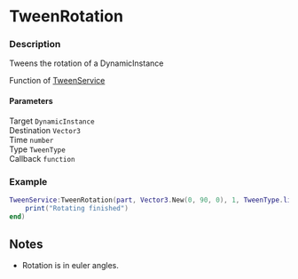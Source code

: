 # TweenRotation
### Description
Tweens the rotation of a DynamicInstance

Function of [TweenService](../../)

#### Parameters
Target `DynamicInstance`  
Destination `Vector3`  
Time `number`  
Type `TweenType`  
Callback `function`

### Example
```lua
TweenService:TweenRotation(part, Vector3.New(0, 90, 0), 1, TweenType.linear, function() 
    print("Rotating finished")
end)
```

## Notes
- Rotation is in euler angles.
